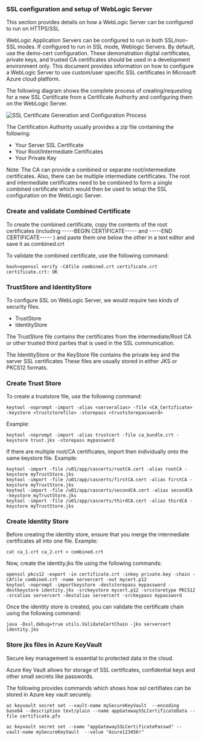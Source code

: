 ###  SSL configuration and setup of WebLogic Server

This section provides details on how a WebLogic Server can be configured to run on HTTPS/SSL 

WebLogic Application Servers can be configured to run in both SSL/non-SSL modes.
If configured to run in SSL mode, Weblogic Servers. By default, use the demo-cert configuration. 
These demonstration digital certificates, private keys, and trusted CA certificates should be used in a development environment only.
This document provides information on how to configure a WebLogic Server to use custom/user specific  SSL certificates in Microsoft Azure cloud platform.

The following diagram shows the complete process of creating/requesting for a new SSL Certificate from a Certificate Authority and configuring them on the WebLogic Server.


![SSL Certificate Generation and Configuration Process](https://github.com/gnsuryan/SSL-Configuration/raw/master/images/Cert_Process.png)


The Certification Authority usually provides a zip file containing the following:
   * Your Server SSL Certificate
   * Your Root/Intermediate Certificates
   * Your Private Key

Note: The CA can provide a combined or separate root/intermediate certificates.  Also, there can be multiple intermediate certificates.
The root and intermediate certificates need to be combined to form a single combined certificate which would then be used to setup the SSL configuration on the WebLogic Server.

### Create and validate Combined Certificate

To create the combined certificate, copy the contents of the root certificates (including -----BEGIN CERTIFICATE----- and -----END CERTIFICATE----- ) and paste them one below the other in a text editor and save it as combined.crt

To validate the combined certificate, use the following command:
```
bash>openssl verify -CAfile combined.crt certificate.crt
certificate.crt: OK
```

### TrustStore  and IdentityStore

To configure SSL on WebLogic Server, we would require two kinds of security files.

  * TrustStore
  * IdentityStore

The TrustStore file contains the certificates from the intermediate/Root CA or other trusted third parties that is used in the SSL communication.

The IdentityStore or the KeyStore file contains the private key and the server SSL certificates
These files are usually stored in either JKS or PKCS12 formats.

### Create Trust Store

To create a truststore file, use the following command:
```
keytool -noprompt -import -alias <serveralias> -file <CA_Certificate> -keystore <truststorefile> -storepass <truststorepassword>
```

Example:
```
keytool -noprompt -import -alias trustcert -file ca_bundle.crt -keystore trust.jks -storepass mypassword
```

If there are multiple root/CA certificates, import then individually onto the same keystore file.
Example:

```
keytool -import -file /u01/app/cascerts/rootCA.cert -alias rootCA -keystore myTrustStore.jks
keytool -import -file /u01/app/cascerts/firstCA.cert -alias firstCA -keystore myTrustStore.jks
keytool -import -file /u01/app/cascerts/secondCA.cert -alias secondCA -keystore myTrustStore.jks
keytool -import -file /u01/app/cascerts/thirdCA.cert -alias thirdCA -keystore myTrustStore.jks
```

### Create Identity Store

Before creating the identity store, ensure that you merge the intermediate certificates all into one file.
Example:
```
cat ca_1.crt ca_2.crt > combined.crt
```

Now, create the identity.jks file using the following commands:

```
openssl pkcs12 -export -in certificate.crt -inkey private.key -chain -CAfile combined.crt -name servercert -out mycert.p12
keytool -noprompt -importkeystore -deststorepass mypassword -destkeystore identity.jks -srckeystore mycert.p12 -srcstoretype PKCS12 -srcalias servercert -destalias servercert -srckeypass mypassword
```

Once the identity store is created, you can validate the certificate chain using the following command:
```
java -Dssl.debug=true utils.ValidateCertChain -jks servercert identity.jks
```

### Store jks files in Azure KeyVault

Secure key management is essential to protected data in the cloud.

Azure Key Vault allows for storage of SSL certificates, confidential keys and other small secrets like passwords.

The following provides commands which shows how ssl certifiates can be stored in Azure key vault securely.

```
az keyvault secret set --vault-name mySecureKeyVault  --encoding base64 --description text/plain --name appGatewaySSLCertificateData --file certificate.pfx

az keyvault secret set --name "appGatewaySSLCertificatePasswd" --vault-name mySecureKeyVault  --value "Azure123456!"

```
